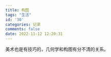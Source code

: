 ```yaml
---
title: 构图
tags: "生活"
id: '30'
categories: 记录
comments: false
date: 2022-11-12 12:20:31
---
```


美术也是有技巧的，几何学和构图有分不清的关系。